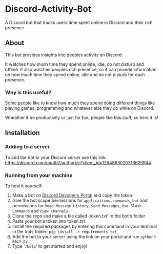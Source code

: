 # Discord-Activity-Bot
A Discord bot that tracks users time spent online in Discord and their rich presence

## About
This bot provides insights into peoples activity on Discord.

It watches how much time they spend online, idle, do not disturb and offline.
It also watches peoples rich presence, so it can provide information on how much time they spend online, idle and do not disturb for each presence.

### Why is this useful?
Some people like to know how much they spend doing different things like playing games, programming and whatever else they do while on Discord.

Wheather it be productivity or just for fun, people like this stuff, so here it is!

## Installation
### Adding to a server
To add the bot to your Discord server use this link: https://discord.com/oauth2/authorize?client_id=1264863020316626944

### Running from your machine
To host it yourself:

1. Make a bot on [Discord Devolpers Portal](https://discord.com/developers/applications) and copy the token.
2. Give the bot scope permissions for `applications.commands`, `bot` and permissions for `Read Message History`, `Send Messages`, `Use Slash Commands` and `View Channels`
3. Clone the repo and make a file called 'token.txt' in the bot's folder
4. Paste your bot's token into token.txt
5. Install the required packages by entering this command in your terminal in the bots folder: `pip install -r requirements.txt`
6. Add the bot to your server using the link on your portal and run `python3 main.py`
7. Type '`/help`' to get started and enjoy!